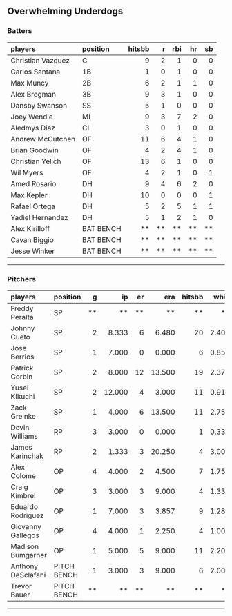 ## Overwhelming Underdogs

### Batters

 
|players           |position  | hitsbb|  r| rbi| hr| sb| 
|:-----------------|:---------|------:|--:|---:|--:|--:| 
|Christian Vazquez |C         |      9|  2|   1|  0|  0| 
|Carlos Santana    |1B        |      1|  0|   1|  0|  0| 
|Max Muncy         |2B        |      6|  2|   1|  1|  0| 
|Alex Bregman      |3B        |      9|  3|   1|  0|  0| 
|Dansby Swanson    |SS        |      5|  1|   0|  0|  0| 
|Joey Wendle       |MI        |      9|  3|   7|  2|  0| 
|Aledmys Diaz      |CI        |      3|  0|   1|  0|  0| 
|Andrew McCutchen  |OF        |     11|  6|   4|  1|  0| 
|Brian Goodwin     |OF        |      4|  2|   4|  1|  0| 
|Christian Yelich  |OF        |     13|  6|   1|  0|  0| 
|Wil Myers         |OF        |      4|  2|   1|  0|  1| 
|Amed Rosario      |DH        |      9|  4|   6|  2|  0| 
|Max Kepler        |DH        |     10|  0|   0|  0|  1| 
|Rafael Ortega     |DH        |      5|  2|   5|  1|  1| 
|Yadiel Hernandez  |DH        |      5|  1|   2|  1|  0| 
|Alex Kirilloff    |BAT BENCH |     **| **|  **| **| **| 
|Cavan Biggio      |BAT BENCH |     **| **|  **| **| **| 
|Jesse Winker      |BAT BENCH |     **| **|  **| **| **| 


* * *

### Pitchers

 
|players            |position    |  g|     ip| er|    era| hitsbb|  whip| so|  w| sv| 
|:------------------|:-----------|--:|------:|--:|------:|------:|-----:|--:|--:|--:| 
|Freddy Peralta     |SP          | **|     **| **|     **|     **|    **| **| **| **| 
|Johnny Cueto       |SP          |  2|  8.333|  6|  6.480|     20| 2.400|  3|  0|  0| 
|Jose Berrios       |SP          |  1|  7.000|  0|  0.000|      6| 0.857| 11|  1|  0| 
|Patrick Corbin     |SP          |  2|  8.000| 12| 13.500|     19| 2.375|  7|  0|  0| 
|Yusei Kikuchi      |SP          |  2| 12.000|  4|  3.000|     11| 0.917|  7|  0|  0| 
|Zack Greinke       |SP          |  1|  4.000|  6| 13.500|     11| 2.750|  1|  0|  0| 
|Devin Williams     |RP          |  3|  3.000|  0|  0.000|      1| 0.333|  5|  0|  0| 
|James Karinchak    |RP          |  2|  1.333|  3| 20.250|      4| 3.000|  2|  0|  0| 
|Alex Colome        |OP          |  4|  4.000|  2|  4.500|      7| 1.750|  3|  1|  3| 
|Craig Kimbrel      |OP          |  3|  3.000|  3|  9.000|      4| 1.333|  4|  0|  1| 
|Eduardo Rodriguez  |OP          |  1|  7.000|  3|  3.857|      9| 1.286|  2|  1|  0| 
|Giovanny Gallegos  |OP          |  4|  4.000|  1|  2.250|      4| 1.000|  3|  0|  1| 
|Madison Bumgarner  |OP          |  1|  5.000|  5|  9.000|     11| 2.200|  3|  0|  0| 
|Anthony DeSclafani |PITCH BENCH |  1|  3.000|  3|  9.000|      6| 2.000|  4|  0|  0| 
|Trevor Bauer       |PITCH BENCH | **|     **| **|     **|     **|    **| **| **| **| 


* * *


